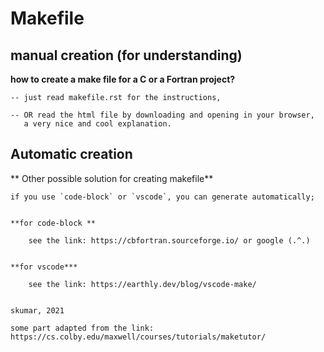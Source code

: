 Makefile
========

manual creation (for understanding)
-----------------------------------
    
**how to create a make file for a C or a Fortran project?**

    -- just read makefile.rst for the instructions,   
    
    -- OR read the html file by downloading and opening in your browser, 
       a very nice and cool explanation.
    
    
Automatic creation
------------------

** Other possible solution for creating  makefile**
    
    if you use `code-block` or `vscode`, you can generate automatically;
    
    
    **for code-block **
    
        see the link: https://cbfortran.sourceforge.io/ or google (.^.)
    
    
    **for vscode***
    
        see the link: https://earthly.dev/blog/vscode-make/
    
    
    skumar, 2021
    
    some part adapted from the link: https://cs.colby.edu/maxwell/courses/tutorials/maketutor/
